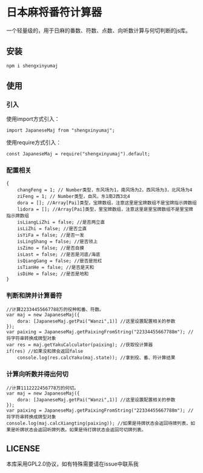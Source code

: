 # 日本麻将番符计算器

一个轻量级的，用于日麻的番数、符数、点数、向听数计算与何切判断的js库。

## 安装

```
npm i shengxinyumaj
```

## 使用

### 引入

使用import方式引入：

```
import JapaneseMaj from "shengxinyumaj";
```

使用require方式引入：

```
const JapaneseMaj = require("shengxinyumaj").default;
```

### 配置相关

```
{
	changFeng = 1; // Number类型，东风场为1，南风场为2，西风场为3，北风场为4
	ziFeng = 1; // Number类型，自风，东1南2西3北4
	dora = []; //Array[Pai]类型，宝牌数组，注意这里是宝牌数组不是宝牌指示牌数组
	lidora = []; //Array[Pai]类型，里宝牌数组，注意这里是里宝牌数组不是里宝牌指示牌数组
	isLiangLiZhi = false; //是否两立直
	isLiZhi = false; //是否立直
	isYiFa = false; //是否一发
	isLingShang = false; //是否领上
	isZimo = false; //是否自摸 
	isLast = false; //是否是河底/海底
	isQiangGang = false; //是否是抢杠
	isTianHe = false; //是否是天和
	isDiHe = false; //是否是地和
}
```

### 判断和牌并计算番符

```
//计算22334455667788万的役种和番、符数。
var maj = new JapaneseMaj({
	dora: [JapaneseMaj.getPai("Wanzi",1)] //这里设置配置相关的参数
});
var paixing = JapaneseMaj.getPaixingFromString("22334455667788m"); //将字符串转换成牌型对象
var res = maj.getYakuCalculator(paixing); //获取役计算器
if(res) //如果没和牌会返回false
	console.log(res.calcYaku(maj.state)); //拿到役、番、符计算结果
```

### 计算向听数并得出何切

```
//计算1112222456778万的何切。
var maj = new JapaneseMaj({
	dora: [JapaneseMaj.getPai("Wanzi",1)] //这里设置配置相关的参数
});
var paixing = JapaneseMaj.getPaixingFromString("22334455667788m"); //将字符串转换成牌型对象
console.log(maj.calcXiangting(paixing)); //如果是待牌状态会返回待牌列表，如果是听牌状态会返回听牌列表。如果是待打牌状态会返回可切牌列表。
```

## LICENSE

本库采用GPL2.0协议，如有特殊需要请在issue中联系我
